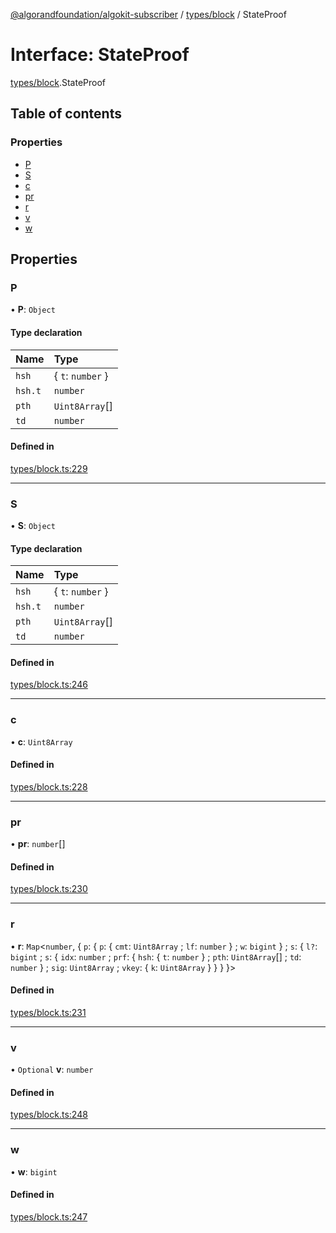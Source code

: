 [@algorandfoundation/algokit-subscriber](../README.md) / [types/block](../modules/types_block.md) / StateProof

# Interface: StateProof

[types/block](../modules/types_block.md).StateProof

## Table of contents

### Properties

- [P](types_block.StateProof.md#p)
- [S](types_block.StateProof.md#s)
- [c](types_block.StateProof.md#c)
- [pr](types_block.StateProof.md#pr)
- [r](types_block.StateProof.md#r)
- [v](types_block.StateProof.md#v)
- [w](types_block.StateProof.md#w)

## Properties

### P

• **P**: `Object`

#### Type declaration

| Name | Type |
| :------ | :------ |
| `hsh` | \{ `t`: `number`  } |
| `hsh.t` | `number` |
| `pth` | `Uint8Array`[] |
| `td` | `number` |

#### Defined in

[types/block.ts:229](https://github.com/algorandfoundation/algokit-subscriber-ts/blob/main/src/types/block.ts#L229)

___

### S

• **S**: `Object`

#### Type declaration

| Name | Type |
| :------ | :------ |
| `hsh` | \{ `t`: `number`  } |
| `hsh.t` | `number` |
| `pth` | `Uint8Array`[] |
| `td` | `number` |

#### Defined in

[types/block.ts:246](https://github.com/algorandfoundation/algokit-subscriber-ts/blob/main/src/types/block.ts#L246)

___

### c

• **c**: `Uint8Array`

#### Defined in

[types/block.ts:228](https://github.com/algorandfoundation/algokit-subscriber-ts/blob/main/src/types/block.ts#L228)

___

### pr

• **pr**: `number`[]

#### Defined in

[types/block.ts:230](https://github.com/algorandfoundation/algokit-subscriber-ts/blob/main/src/types/block.ts#L230)

___

### r

• **r**: `Map`\<`number`, \{ `p`: \{ `p`: \{ `cmt`: `Uint8Array` ; `lf`: `number`  } ; `w`: `bigint`  } ; `s`: \{ `l?`: `bigint` ; `s`: \{ `idx`: `number` ; `prf`: \{ `hsh`: \{ `t`: `number`  } ; `pth`: `Uint8Array`[] ; `td`: `number`  } ; `sig`: `Uint8Array` ; `vkey`: \{ `k`: `Uint8Array`  }  }  }  }\>

#### Defined in

[types/block.ts:231](https://github.com/algorandfoundation/algokit-subscriber-ts/blob/main/src/types/block.ts#L231)

___

### v

• `Optional` **v**: `number`

#### Defined in

[types/block.ts:248](https://github.com/algorandfoundation/algokit-subscriber-ts/blob/main/src/types/block.ts#L248)

___

### w

• **w**: `bigint`

#### Defined in

[types/block.ts:247](https://github.com/algorandfoundation/algokit-subscriber-ts/blob/main/src/types/block.ts#L247)
